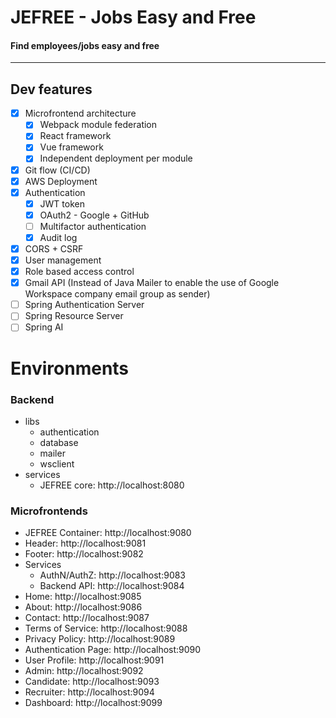 # JEFREE - Jobs Easy and Free
#### Find employees/jobs easy and free

---

## Dev features
- [x] Microfrontend architecture
  - [x] Webpack module federation
  - [x] React framework
  - [x] Vue framework
  - [x] Independent deployment per module
- [x] Git flow (CI/CD)
- [x] AWS Deployment
- [x] Authentication
  - [x] JWT token
  - [x] OAuth2 - Google + GitHub
  - [ ] Multifactor authentication
  - [x] Audit log
- [x] CORS + CSRF
- [x] User management
- [x] Role based access control
- [x] Gmail API (Instead of Java Mailer to enable the use of Google Workspace company email group as sender)
- [ ] Spring Authentication Server
- [ ] Spring Resource Server
- [ ] Spring AI

# Environments

### Backend
- libs
  - authentication
  - database
  - mailer
  - wsclient
- services
  - JEFREE core: http://localhost:8080

### Microfrontends

- JEFREE Container: http://localhost:9080
- Header: http://localhost:9081
- Footer: http://localhost:9082
- Services
  - AuthN/AuthZ: http://localhost:9083
  - Backend API: http://localhost:9084
- Home: http://localhost:9085
- About: http://localhost:9086
- Contact: http://localhost:9087
- Terms of Service: http://localhost:9088
- Privacy Policy: http://localhost:9089
- Authentication Page: http://localhost:9090
- User Profile: http://localhost:9091
- Admin: http://localhost:9092
- Candidate: http://localhost:9093
- Recruiter: http://localhost:9094
- Dashboard: http://localhost:9099